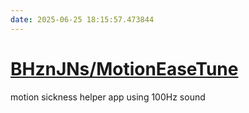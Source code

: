 ```yaml
---
date: 2025-06-25 18:15:57.473844
---
```


# [BHznJNs/MotionEaseTune](https://github.com/BHznJNs/MotionEaseTune)

motion sickness helper app using 100Hz sound